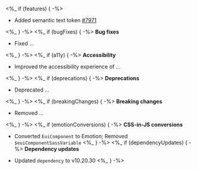<%_ if (features) { -%>
- Added semantic text token [#7971](https://github.com/elastic/eui/pull/7971)

<%_ } -%>
<%_ if (bugFixes) { -%>
**Bug fixes**

- Fixed ...

<%_ } -%>
<%_ if (a11y) { -%>
**Accessibility**

- Improved the accessibility experience of ...

<%_ } -%>
<%_ if (deprecations) { -%>
**Deprecations**

- Deprecated ...

<%_ } -%>
<%_ if (breakingChanges) { -%>
**Breaking changes**

- Removed ...

<%_ } -%>
<%_ if (emotionConversions) { -%>
**CSS-in-JS conversions**

- Converted `EuiComponent` to Emotion; Removed `$euiComponentSassVariable`
<%_ } -%>
<%_ if (dependencyUpdates) { -%>
**Dependency updates**

- Updated `dependency` to v10.20.30
<%_ } -%>
